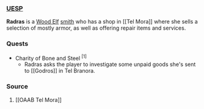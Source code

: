 ### [UESP](https://en.uesp.net/wiki/Morrowind:Radras)
**Radras** is a [Wood Elf](https://en.uesp.net/wiki/Morrowind:Wood_Elf "Morrowind:Wood Elf") [smith](https://en.uesp.net/wiki/Morrowind:Smith_(class) "Morrowind:Smith (class)") who has a shop in [[Tel Mora]] where she sells a selection of mostly armor, as well as offering repair items and services.
### Quests
* Charity of Bone and Steel <sup>[1]</sup>
	* Radras asks the player to investigate some unpaid goods she's sent to [[Godros]] in Tel Branora.
### Source
1. [[OAAB Tel Mora]]